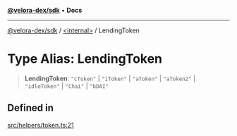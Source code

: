 [**@velora-dex/sdk**](../../README.md) • **Docs**

***

[@velora-dex/sdk](../../globals.md) / [\<internal\>](../README.md) / LendingToken

# Type Alias: LendingToken

> **LendingToken**: `"cToken"` \| `"iToken"` \| `"aToken"` \| `"aToken2"` \| `"idleToken"` \| `"Chai"` \| `"bDAI"`

## Defined in

[src/helpers/token.ts:21](https://github.com/VeloraDEX/sdk/blob/feat/extend_delta_orders_filtering/src/helpers/token.ts#L21)
